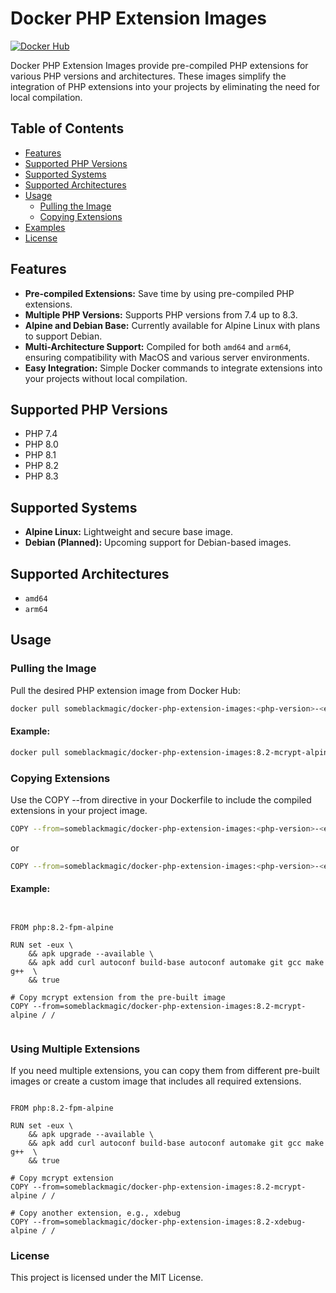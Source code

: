 # Docker PHP Extension Images

[![Docker Hub](https://img.shields.io/docker/pulls/someblackmagic/docker-php-extension-images)](https://hub.docker.com/r/someblackmagic/docker-php-extension-images)

Docker PHP Extension Images provide pre-compiled PHP extensions for various PHP versions and architectures. These images simplify the integration of PHP extensions into your projects by eliminating the need for local compilation.

## Table of Contents

- [Features](#features)
- [Supported PHP Versions](#supported-php-versions)
- [Supported Systems](#supported-systems)
- [Supported Architectures](#supported-architectures)
- [Usage](#usage)
    - [Pulling the Image](#pulling-the-image)
    - [Copying Extensions](#copying-extensions)
- [Examples](#example)
- [License](#license)

## Features

- **Pre-compiled Extensions:** Save time by using pre-compiled PHP extensions.
- **Multiple PHP Versions:** Supports PHP versions from 7.4 up to 8.3.
- **Alpine and Debian Base:** Currently available for Alpine Linux with plans to support Debian.
- **Multi-Architecture Support:** Compiled for both `amd64` and `arm64`, ensuring compatibility with MacOS and various server environments.
- **Easy Integration:** Simple Docker commands to integrate extensions into your projects without local compilation.

## Supported PHP Versions

- PHP 7.4
- PHP 8.0
- PHP 8.1
- PHP 8.2
- PHP 8.3

## Supported Systems

- **Alpine Linux:** Lightweight and secure base image.
- **Debian (Planned):** Upcoming support for Debian-based images.

## Supported Architectures

- `amd64`
- `arm64`

## Usage

### Pulling the Image

Pull the desired PHP extension image from Docker Hub:

```bash
docker pull someblackmagic/docker-php-extension-images:<php-version>-<extension>-<system>
```
#### Example:
```bash 
docker pull someblackmagic/docker-php-extension-images:8.2-mcrypt-alpine
```


### Copying Extensions
Use the COPY --from directive in your Dockerfile to include the compiled extensions in your project image.
```bash
COPY --from=someblackmagic/docker-php-extension-images:<php-version>-<extension>-<system> /path/to/extensions /path/in/your/image
```
or

```bash
COPY --from=someblackmagic/docker-php-extension-images:<php-version>-<extension>-<system> / /
```

#### Example:
```Docker


FROM php:8.2-fpm-alpine

RUN set -eux \
    && apk upgrade --available \
    && apk add curl autoconf build-base autoconf automake git gcc make g++  \
    && true

# Copy mcrypt extension from the pre-built image
COPY --from=someblackmagic/docker-php-extension-images:8.2-mcrypt-alpine / /


```

### Using Multiple Extensions
If you need multiple extensions, you can copy them from different pre-built images or create a custom image that includes all required extensions.
```Docker

FROM php:8.2-fpm-alpine

RUN set -eux \
    && apk upgrade --available \
    && apk add curl autoconf build-base autoconf automake git gcc make g++  \
    && true

# Copy mcrypt extension
COPY --from=someblackmagic/docker-php-extension-images:8.2-mcrypt-alpine / /

# Copy another extension, e.g., xdebug
COPY --from=someblackmagic/docker-php-extension-images:8.2-xdebug-alpine / /

```


### License
This project is licensed under the MIT License.
